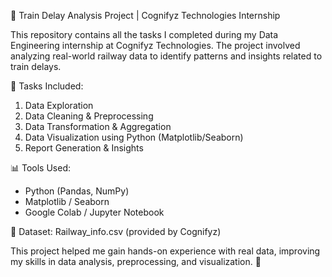 🚆 Train Delay Analysis Project | Cognifyz Technologies Internship 

This repository contains all the tasks I completed during my Data Engineering internship at Cognifyz Technologies. The project involved analyzing real-world railway data to identify patterns and insights related to train delays.

📁 Tasks Included:
1. Data Exploration
2. Data Cleaning & Preprocessing
3. Data Transformation & Aggregation
4. Data Visualization using Python (Matplotlib/Seaborn)
5. Report Generation & Insights

📊 Tools Used:
- Python (Pandas, NumPy)
- Matplotlib / Seaborn
- Google Colab / Jupyter Notebook

📌 Dataset: Railway_info.csv (provided by Cognifyz)

This project helped me gain hands-on experience with real data, improving my skills in data analysis, preprocessing, and visualization. 🚀
